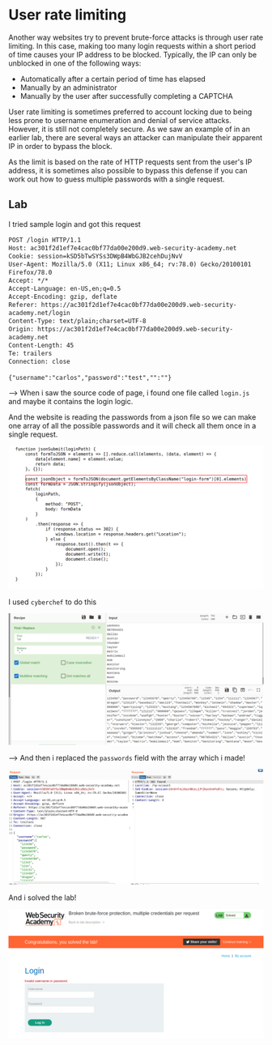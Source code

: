 # User rate limiting

Another way websites try to prevent brute-force attacks is through user rate limiting. In this case, making too many login requests within a short period of time causes your IP address to be blocked. Typically, the IP can only be unblocked in one of the following ways:

- Automatically after a certain period of time has elapsed
- Manually by an administrator
- Manually by the user after successfully completing a CAPTCHA

User rate limiting is sometimes preferred to account locking due to being less prone to username enumeration and denial of service attacks. However, it is still not completely secure. As we saw an example of in an earlier lab, there are several ways an attacker can manipulate their apparent IP in order to bypass the block.

As the limit is based on the rate of HTTP requests sent from the user's IP address, it is sometimes also possible to bypass this defense if you can work out how to guess multiple passwords with a single request.

## Lab

I tried sample login and got this request

```
POST /login HTTP/1.1
Host: ac301f2d1ef7e4cac0bf77da00e200d9.web-security-academy.net
Cookie: session=kSD5bTwSYSs3DWpB4WbGJB2cehDujNvV
User-Agent: Mozilla/5.0 (X11; Linux x86_64; rv:78.0) Gecko/20100101 Firefox/78.0
Accept: */*
Accept-Language: en-US,en;q=0.5
Accept-Encoding: gzip, deflate
Referer: https://ac301f2d1ef7e4cac0bf77da00e200d9.web-security-academy.net/login
Content-Type: text/plain;charset=UTF-8
Origin: https://ac301f2d1ef7e4cac0bf77da00e200d9.web-security-academy.net
Content-Length: 45
Te: trailers
Connection: close

{"username":"carlos","password":"test","":""}
```

--> When i saw the source code of page, i found one file called `login.js` and maybe it contains the login logic.

And the website is reading the passwords from a json file so we can make one array of all the possible passwords and it will check all them once in a single request.

![](Attachments/Pastedimage20220203125715.png)

I used `cyberchef` to do this

![](Attachments/Pastedimage20220203125608.png)

--> And then i replaced the `passwords` field with the array which i made!

![](Attachments/Pastedimage20220203125355.png)

And i solved the lab!

![](Attachments/Pastedimage20220203125843.png)
